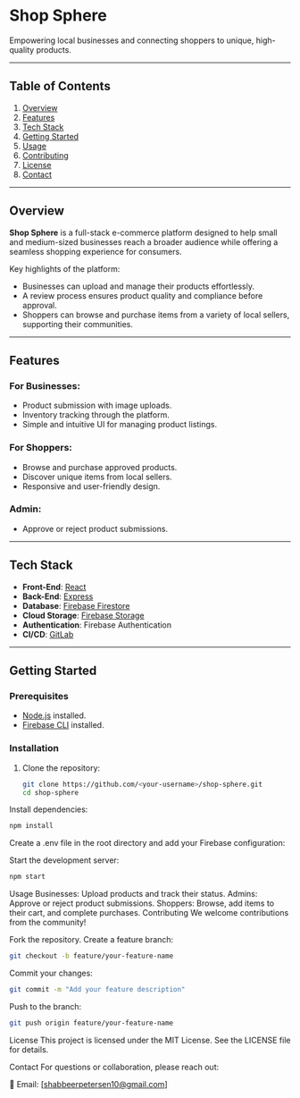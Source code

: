 # Shop Sphere

Empowering local businesses and connecting shoppers to unique, high-quality products.

---

## Table of Contents

1. [Overview](#overview)
2. [Features](#features)
3. [Tech Stack](#tech-stack)
4. [Getting Started](#getting-started)
5. [Usage](#usage)
6. [Contributing](#contributing)
7. [License](#license)
8. [Contact](#contact)

---

## Overview

**Shop Sphere** is a full-stack e-commerce platform designed to help small and medium-sized businesses reach a broader audience while offering a seamless shopping experience for consumers.

Key highlights of the platform:
- Businesses can upload and manage their products effortlessly.
- A review process ensures product quality and compliance before approval.
- Shoppers can browse and purchase items from a variety of local sellers, supporting their communities.

---

## Features

### For Businesses:
- Product submission with image uploads.
- Inventory tracking through the platform.
- Simple and intuitive UI for managing product listings.

### For Shoppers:
- Browse and purchase approved products.
- Discover unique items from local sellers.
- Responsive and user-friendly design.

### Admin:
- Approve or reject product submissions.

---

## Tech Stack

- **Front-End**: [React](https://reactjs.org/)
- **Back-End**: [Express](https://expressjs.com/)
- **Database**: [Firebase Firestore](https://firebase.google.com/products/firestore)
- **Cloud Storage**: [Firebase Storage](https://firebase.google.com/products/storage)
- **Authentication**: Firebase Authentication
- **CI/CD**: [GitLab](https://about.gitlab.com/)

---

## Getting Started

### Prerequisites
- [Node.js](https://nodejs.org/) installed.
- [Firebase CLI](https://firebase.google.com/docs/cli) installed.

### Installation

1. Clone the repository:
   ```bash
   git clone https://github.com/<your-username>/shop-sphere.git
   cd shop-sphere
Install dependencies:

```bash
npm install
```
Create a .env file in the root directory and add your Firebase configuration:

Start the development server:

```bash
npm start
```

Usage
Businesses: Upload products and track their status.
Admins: Approve or reject product submissions.
Shoppers: Browse, add items to their cart, and complete purchases.
Contributing
We welcome contributions from the community!

Fork the repository.
Create a feature branch:

```bash
git checkout -b feature/your-feature-name
```
Commit your changes:

```bash
git commit -m "Add your feature description"
```
Push to the branch:

```bash
git push origin feature/your-feature-name
```

License
This project is licensed under the MIT License. See the LICENSE file for details.

Contact
For questions or collaboration, please reach out:

 💌 Email: [shabbeerpetersen10@gmail.com]
